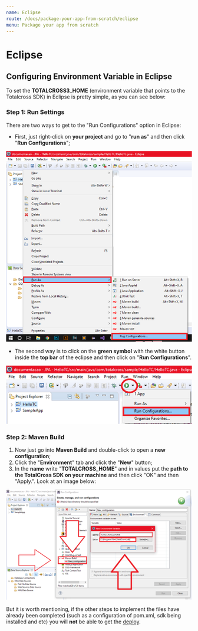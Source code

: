 ```yaml
---
name: Eclipse
route: /docs/package-your-app-from-scratch/eclipse
menu: Package your app from scratch
---
```


# Eclipse

## Configuring Environment Variable in Eclipse

To set the **TOTALCROSS3_HOME** \(environment variable that points to the Totalcross SDK\) in Eclipse is pretty simple, as you can see below:

### Step 1: Run Settings

There are two ways to get to the "Run Configurations" option in Eclipse:

- First, just right-click on **your project** and go to "**run as**" and then click "**Run Configurations**";

![Run Configurations](../../../.gitbook/assets/run-configurations-1.png)

- The second way is to click on the **green symbol** with the white button inside the **top bar** of the eclipse and then click on "**Run Configurations**".

![Run Configurations](../../../.gitbook/assets/run-configurations-2.png)

### Step 2: Maven Build

1. Now just go into **Maven Build** and double-click to open a **new configuration**;
2. Click the "**Environment**" tab and click the "**New**" button;
3. In the **name** write "**TOTALCROSS_HOME**" and in values ​​put the **path to the TotalCross SDK on your machine** and then click "OK" and then "Apply.". Look at an image below:

![maven-build-configurations](../../../.gitbook/assets/maven-build-configurations.png)

<!-- {% hint style="warning" %} -->

But it is worth mentioning, if the other steps to implement the files have already been completed \(such as a configuration of pom.xml, sdk being installed and etc\) you will **not** be able to get the [deploy](https://totalcross.gitbook.io/playbook/learn-totalcross/deploy-your-app-android-ios-and-windows).

<!-- {% endhint %} -->
